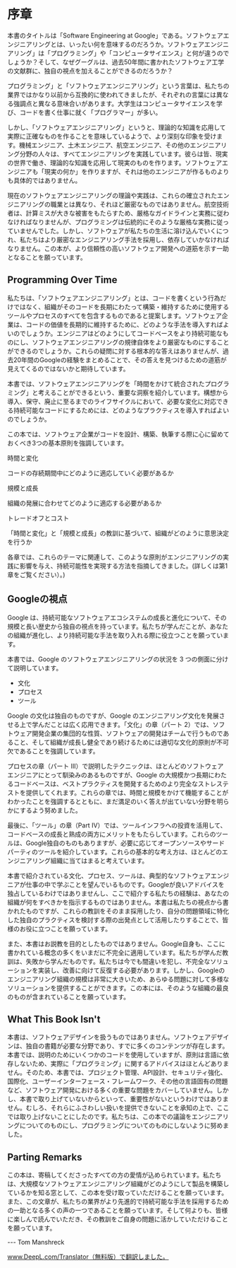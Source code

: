 # 序章

本書のタイトルは「Software Engineering at Google」である。ソフトウェアエンジニアリングとは、いったい何を意味するのだろうか。ソフトウェアエンジニアリング」は「プログラミング」や「コンピュータサイエンス」と何が違うのでしょうか？そして、なぜグーグルは、過去50年間に書かれたソフトウェア工学の文献群に、独自の視点を加えることができるのだろうか？

プログラミング」と「ソフトウェアエンジニアリング」という言葉は、私たちの業界ではかなり以前から互換的に使われてきましたが、それぞれの言葉には異なる強調点と異なる意味合いがあります。大学生はコンピュータサイエンスを学び、コードを書く仕事に就く「プログラマー」が多い。

しかし、「ソフトウェアエンジニアリング」というと、理論的な知識を応用して実際に正確なものを作ることを意味しているようで、より深刻な印象を受けます。機械エンジニア、土木エンジニア、航空エンジニア、その他のエンジニアリング分野の人々は、すべてエンジニアリングを実践しています。彼らは皆、現実の世界で働き、理論的な知識を応用して現実のものを作ります。ソフトウェアエンジニアも「現実の何か」を作りますが、それは他のエンジニアが作るものよりも具体的ではありません。

現在のソフトウェアエンジニアリングの理論や実践は、これらの確立されたエンジニアリングの職業とは異なり、それほど厳密なものではありません。航空技術者は、計算ミスが大きな被害をもたらすため、厳格なガイドラインと実務に従わなければなりませんが、プログラミングは伝統的にそのような厳格な実務に従っていませんでした。しかし、ソフトウェアが私たちの生活に溶け込んでいくにつれ、私たちはより厳密なエンジニアリング手法を採用し、依存していかなければなりません。この本が、より信頼性の高いソフトウェア開発への道筋を示す一助となることを願っています。

## Programming Over Time

私たちは、「ソフトウェアエンジニアリング」とは、コードを書くという行為だけではなく、組織がそのコードを長期にわたって構築・維持するために使用するツールやプロセスのすべてを包含するものであると提案します。ソフトウェア企業は、コードの価値を長期的に維持するために、どのような手法を導入すればよいのでしょうか。エンジニアはどのようにしてコードベースをより持続可能なものにし、ソフトウェアエンジニアリングの規律自体をより厳密なものにすることができるのでしょうか。これらの疑問に対する根本的な答えはありませんが、過去20年間のGoogleの経験をまとめることで、その答えを見つけるための道筋が見えてくるのではないかと期待しています。

本書では、ソフトウェアエンジニアリングを「時間をかけて統合されたプログラミング」と考えることができるという、重要な洞察を紹介しています。構想から導入、保守、廃止に至るまでのライフサイクルにおいて、必要な変化に対応できる持続可能なコードにするためには、どのようなプラクティスを導入すればよいのでしょうか。

この本では、ソフトウェア企業がコードを設計、構築、執筆する際に心に留めておくべき3つの基本原則を強調しています。

時間と変化

  コードの存続期間中にどのように適応していく必要があるか

規模と成長

  組織の発展に合わせてどのように適応する必要があるか

トレードオフとコスト

  「時間と変化」と「規模と成長」の教訓に基づいて、組織がどのように意思決定を行うか

各章では、これらのテーマに関連して、このような原則がエンジニアリングの実践に影響を与え、持続可能性を実現する方法を指摘してきました。(詳しくは第1章をご覧ください）。)

## Googleの視点

Google は、持続可能なソフトウェアエコシステムの成長と進化について、その規模と長い歴史から独自の視点を持っています。私たちが学んだことが、あなたの組織が進化し、より持続可能な手法を取り入れる際に役立つことを願っています。

本書では、Google のソフトウェアエンジニアリングの状況を 3 つの側面に分けて説明しています。

- 文化
- プロセス
- ツール

Google の文化は独自のものですが、Google のエンジニアリング文化を発展させる上で学んだことは広く応用できます。「文化」の章（パート 2）では、ソフトウェア開発企業の集団的な性質、ソフトウェアの開発はチームで行うものであること、そして組織が成長し健全であり続けるためには適切な文化的原則が不可欠であることを強調しています。

プロセスの章（パート III）で説明したテクニックは、ほとんどのソフトウェアエンジニアにとって馴染みのあるものですが、Google の大規模かつ長期にわたるコードベースは、ベストプラクティスを開発するためのより完全なストレステストを提供してくれます。これらの章では、時間と規模をかけて機能することがわかったことを強調するとともに、まだ満足のいく答えが出ていない分野を明らかにするよう努めました。

最後に、「ツール」の章（Part IV）では、ツールインフラへの投資を活用して、コードベースの成長と熟成の両方にメリットをもたらしています。これらのツールは、Google独自のものもありますが、必要に応じてオープンソースやサードパーティのツールを紹介しています。これらの基本的な考え方は、ほとんどのエンジニアリング組織に当てはまると考えています。

本書で紹介されている文化、プロセス、ツールは、典型的なソフトウェアエンジニアが仕事の中で学ぶことを望んでいるものです。Googleが良いアドバイスを独占しているわけではありませんし、ここで紹介する私たちの経験は、あなたの組織が何をすべきかを指示するものではありません。本書は私たちの視点から書かれたものですが、これらの教訓をそのまま採用したり、自分の問題領域に特化した独自のプラクティスを検討する際の出発点として活用したりすることで、皆様のお役に立つことを願っています。

また、本書はお説教を目的としたものではありません。Google自身も、ここに書かれている概念の多くをいまだに不完全に適用しています。私たちが学んだ教訓は、失敗から学んだものです。私たちは今でも間違いを犯し、不完全なソリューションを実装し、改善に向けて反復する必要があります。しかし、Googleのエンジニアリング組織の規模は非常に大きいため、あらゆる問題に対して多様なソリューションを提供することができます。この本には、そのような組織の最良のものが含まれていることを願っています。

## What This Book Isn't

本書は、ソフトウェアデザインを扱うものではありません。ソフトウェアデザインは、独自の書籍が必要な分野であり、すでに多くのコンテンツが存在します。本書では、説明のためにいくつかのコードを使用していますが、原則は言語に依存しないため、実際に「プログラミング」に関するアドバイスはほとんどありません。そのため、本書では、プロジェクト管理、API設計、セキュリティ強化、国際化、ユーザーインターフェース・フレームワーク、その他の言語固有の問題など、ソフトウェア開発における多くの重要な問題をカバーしていません。しかし、本書で取り上げていないからといって、重要性がないというわけではありません。むしろ、それらにふさわしい扱いを提供できないことを承知の上で、ここでは取り上げないことにしたのです。私たちは、この本での議論をエンジニアリングについてのものにし、プログラミングについてのものにしないように努めました。

## Parting Remarks

この本は、寄稿してくださったすべての方の愛情が込められています。私たちは、大規模なソフトウェアエンジニアリング組織がどのようにして製品を構築しているかを知る窓として、この本を受け取っていただけることを願っています。また、この文章が、私たちの業界がより先進的で持続可能な手法を採用するための一助となる多くの声の一つであることを願っています。そして何よりも、皆様に楽しんで読んでいただき、その教訓をご自身の問題に活かしていただけることを願っています。

 ---  Tom Manshreck



www.DeepL.com/Translator（無料版）で翻訳しました。